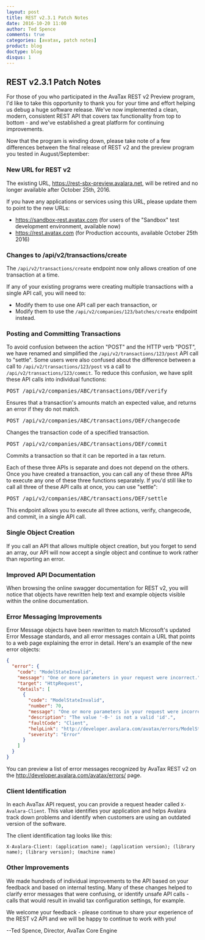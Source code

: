 ```yaml
---
layout: post
title: REST v2.3.1 Patch Notes
date: 2016-10-20 11:00
author: Ted Spence
comments: true
categories: [avatax, patch notes]
product: blog
doctype: blog
disqus: 1
---
```


<h2>REST v2.3.1 Patch Notes</h2>

For those of you who participated in the AvaTax REST v2 Preview program, I'd like to take this opportunity to thank you for your time and effort helping us debug a huge software release.  We've now implemented a clean, modern, consistent REST API that covers tax functionality from top to bottom - and we've established a great platform for continuing improvements.

Now that the program is winding down, please take note of a few differences between the final release of REST v2 and the preview program you tested in August/September:

<h3>New URL for REST v2</h3>

The existing URL, <a href="https://rest-sbx-preview.avalara.net">https://rest-sbx-preview.avalara.net</a>, will be retired and no longer available after October 25th, 2016.

If you have any applications or services using this URL, please update them to point to the new URLs:
<ul class="normal">
<li><a href="https://sandbox-rest.avatax.com">https://sandbox-rest.avatax.com</a> (for users of the "Sandbox" test development environment, available now)</li>
<li><a href="https://rest.avatax.com">https://rest.avatax.com</a> (for Production accounts, available October 25th 2016)</li>
</ul>

<h3>Changes to /api/v2/transactions/create</h3>

The `/api/v2/transactions/create` endpoint now only allows creation of one transaction at a time.

If any of your existing programs were creating multiple transactions with a single API call, you will need to:

<ul class="normal">
<li>Modify them to use one API call per each transaction, or</li>
<li>Modify them to use the <code class="highlighter-rouge">/api/v2/companies/123/batches/create</code>  endpoint instead.</li>
</ul>

<h3>Posting and Committing Transactions</h3>

To avoid confusion between the action "POST" and the HTTP verb "POST", we have renamed and simplified the `/api/v2/transactions/123/post` API call to "settle".
Some users were also confused about the difference between a call to `/api/v2/transactions/123/post` vs a call to `/api/v2/transactions/123/commit`.  To reduce this confusion, we have split these API calls into individual functions:

<pre>POST /api/v2/companies/ABC/transactions/DEF/verify</pre>

Ensures that a transaction's amounts match an expected value, and returns an error if they do not match.

<pre>POST /api/v2/companies/ABC/transactions/DEF/changecode</pre> 

Changes the transaction code of a specified transaction.

<pre>POST /api/v2/companies/ABC/transactions/DEF/commit</pre>

Commits a transaction so that it can be reported in a tax return.

Each of these three APIs is separate and does not depend on the others.  Once you have created a transaction, you can call any of these three APIs to execute any one of these three functions separately.  If you'd still like to call all three of these API calls at once, you can use "settle":

<pre>POST /api/v2/companies/ABC/transactions/DEF/settle</pre> 

This endpoint allows you to execute all three actions, verify, changecode, and commit, in a single API call.

<h3>Single Object Creation</h3>
If you call an API that allows multiple object creation, but you forget to send an array, our API will now accept a single object and continue to work rather than reporting an error.

<h3>Improved API Documentation</h3>
When browsing the online swagger documentation for REST v2, you will notice that objects have rewritten help text and example objects visible within the online documentation.

<h3>Error Messaging Improvements</h3>

Error Message objects have been rewritten to match Microsoft's updated Error Message standards, and all error messages contain a URL that points to a web page explaining the error in detail.  Here's an example of the new error objects:

```json
{
  "error": {
    "code": "ModelStateInvalid",
    "message": "One or more parameters in your request were incorrect.",
    "target": "HttpRequest",
    "details": [
      {
        "code": "ModelStateInvalid",
        "number": 70,
        "message": "One or more parameters in your request were incorrect.",
        "description": "The value '-0-' is not a valid 'id'.",
        "faultCode": "Client",
        "helpLink": "http://developer.avalara.com/avatax/errors/ModelStateInvalid",
        "severity": "Error"
      }
    ]
  }
}
```

You can preview a list of error messages recognized by AvaTax REST v2 on the <a href="http://developer.avalara.com/avatax/errors/">http://developer.avalara.com/avatax/errors/</a> page.

<h3>Client Identification</h3>

In each AvaTax API request, you can provide a request header called `X-Avalara-Client`.  This value identifies your application and helps Avalara track down problems and identify when customers are using an outdated version of the software.

The client identification tag looks like this:

```
X-Avalara-Client: (application name); (application version); (library name); (library version); (machine name)
```

<h3>Other Improvements</h3>

We made hundreds of individual improvements to the API based on your feedback and based on internal testing.  Many of these changes helped to clarify error messages that were confusing, or identify unsafe API calls - calls that would result in invalid tax configuration settings, for example.

We welcome your feedback - please continue to share your experience of the REST v2 API and we will be happy to continue to work with you!

--Ted Spence, Director, AvaTax Core Engine
